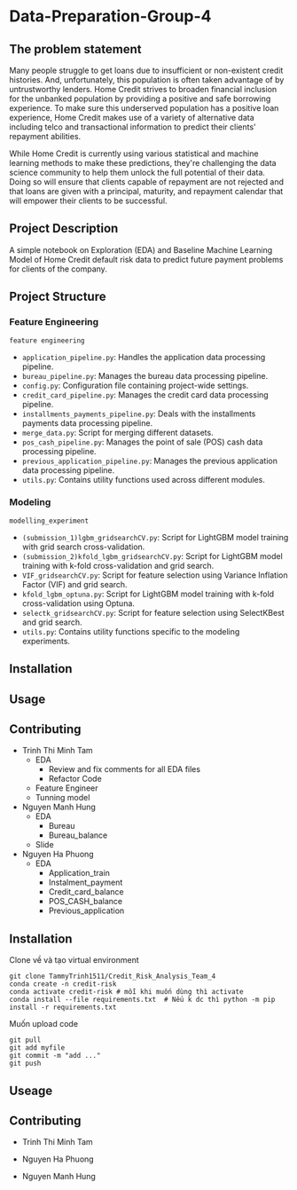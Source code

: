 # Data-Preparation-Group-4
## The problem statement
Many people struggle to get loans due to insufficient or non-existent credit histories. And, unfortunately, this population is often taken advantage of by untrustworthy lenders. Home Credit strives to broaden financial inclusion for the unbanked population by providing a positive and safe borrowing experience. To make sure this underserved population has a positive loan experience, Home Credit makes use of a variety of alternative data including telco and transactional information to predict their clients' repayment abilities.

While Home Credit is currently using various statistical and machine learning methods to make these predictions, they're challenging the data science community to help them unlock the full potential of their data. Doing so will ensure that clients capable of repayment are not rejected and that loans are given with a principal, maturity, and repayment calendar that will empower their clients to be successful.

## Project Description
A simple notebook on Exploration (EDA) and Baseline Machine Learning Model of Home Credit default risk data to predict future payment problems for clients of the company.

## Project Structure
### Feature Engineering
`feature engineering`
  
  - `application_pipeline.py`: Handles the application data processing pipeline.
  - `bureau_pipeline.py`: Manages the bureau data processing pipeline.
  - `config.py`: Configuration file containing project-wide settings.
  - `credit_card_pipeline.py`: Manages the credit card data processing pipeline.
  - `installments_payments_pipeline.py`: Deals with the installments payments data processing pipeline.
  - `merge_data.py`: Script for merging different datasets.
  - `pos_cash_pipeline.py`: Manages the point of sale (POS) cash data processing pipeline.
  - `previous_application_pipeline.py`: Manages the previous application data processing pipeline.
  - `utils.py`: Contains utility functions used across different modules.

### Modeling
`modelling_experiment`

  - `(submission_1)lgbm_gridsearchCV.py`: Script for LightGBM model training with grid search cross-validation.
  - `(submission_2)kfold_lgbm_gridsearchCV.py`: Script for LightGBM model training with k-fold cross-validation and grid search.
  - `VIF_gridsearchCV.py`: Script for feature selection using Variance Inflation Factor (VIF) and grid search.
  - `kfold_lgbm_optuna.py`: Script for LightGBM model training with k-fold cross-validation using Optuna.
  - `selectk_gridsearchCV.py`: Script for feature selection using SelectKBest and grid search.
  - `utils.py`: Contains utility functions specific to the modeling experiments.

## Installation




## Usage


## Contributing
  * Trinh Thi Minh Tam
    - EDA<br /> 
      * Review and fix comments for all EDA files
      * Refactor Code 
    - Feature Engineer <br />
    - Tunning model <br />
  * Nguyen Manh Hung 
    - EDA<br />
      * Bureau
      * Bureau_balance
    - Slide <br />
  * Nguyen Ha Phuong
    - EDA<br />
      * Application_train 
      * Instalment_payment
      * Credit_card_balance 
      * POS_CASH_balance
      * Previous_application


## Installation

Clone về và tạo virtual environment
```
git clone TammyTrinh1511/Credit_Risk_Analysis_Team_4
conda create -n credit-risk
conda activate credit-risk # mỗi khi muốn dùng thì activate 
conda install --file requirements.txt  # Nếu k dc thì python -m pip install -r requirements.txt 

```
Muốn upload code
```
git pull 
git add myfile 
git commit -m "add ..." 
git push
```

## Useage



## Contributing
  * Trinh Thi Minh Tam


  * Nguyen Ha Phuong


  * Nguyen Manh Hung


